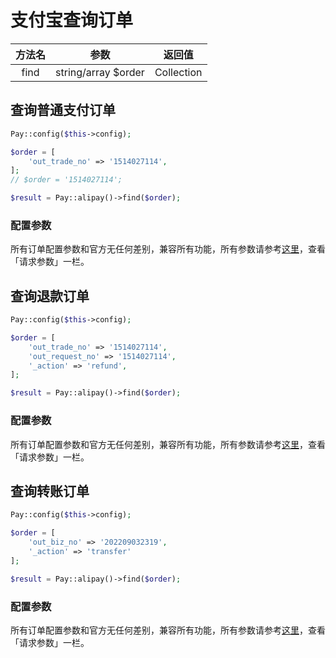 # 支付宝查询订单

| 方法名  |         参数          |    返回值     |
|:----:|:-------------------:|:----------:|
| find | string/array $order | Collection |

## 查询普通支付订单

```php
Pay::config($this->config);

$order = [
    'out_trade_no' => '1514027114',
];
// $order = '1514027114';

$result = Pay::alipay()->find($order);
```

### 配置参数

所有订单配置参数和官方无任何差别，兼容所有功能，所有参数请参考[这里](https://opendocs.alipay.com/apis/api_1/alipay.trade.query)，查看「请求参数」一栏。

## 查询退款订单

```php
Pay::config($this->config);

$order = [
    'out_trade_no' => '1514027114',
    'out_request_no' => '1514027114',
    '_action' => 'refund',
];

$result = Pay::alipay()->find($order);
```

### 配置参数

所有订单配置参数和官方无任何差别，兼容所有功能，所有参数请参考[这里](https://opendocs.alipay.com/apis/api_1/alipay.trade.fastpay.refund.query)，查看「请求参数」一栏。

## 查询转账订单

```php
Pay::config($this->config);

$order = [
    'out_biz_no' => '202209032319',
    '_action' => 'transfer'
];

$result = Pay::alipay()->find($order);
```

### 配置参数

所有订单配置参数和官方无任何差别，兼容所有功能，所有参数请参考[这里](https://opendocs.alipay.com/open/02byup)，查看「请求参数」一栏。
